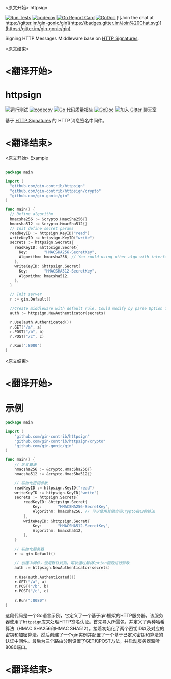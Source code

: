 
<原文开始>
httpsign

[![Run Tests](https://github.com/gin-contrib/httpsign/actions/workflows/go.yml/badge.svg)](https://github.com/gin-contrib/httpsign/actions/workflows/go.yml)
[![codecov](https://codecov.io/gh/gin-contrib/httpsign/branch/master/graph/badge.svg)](https://codecov.io/gh/gin-contrib/httpsign)
[![Go Report Card](https://goreportcard.com/badge/github.com/gin-contrib/httpsign)](https://goreportcard.com/report/github.com/gin-contrib/httpsign)
[![GoDoc](https://godoc.org/github.com/gin-contrib/httpsign?status.svg)](https://godoc.org/github.com/gin-contrib/httpsign)
[![Join the chat at https://gitter.im/gin-gonic/gin](https://badges.gitter.im/Join%20Chat.svg)](https://gitter.im/gin-gonic/gin)

Signing HTTP Messages Middleware base on [HTTP Signatures](https://tools.ietf.org/html/draft-cavage-http-signatures).


<原文结束>

# <翻译开始>
# httpsign

[![运行测试](https://github.com/gin-contrib/httpsign/actions/workflows/go.yml/badge.svg)](https://github.com/gin-contrib/httpsign/actions/workflows/go.yml)
[![codecov](https://codecov.io/gh/gin-contrib/httpsign/branch/master/graph/badge.svg)](https://codecov.io/gh/gin-contrib/httpsign)
[![Go 代码质量报告](https://goreportcard.com/badge/github.com/gin-contrib/httpsign)](https://goreportcard.com/report/github.com/gin-contrib/httpsign)
[![GoDoc](https://godoc.org/github.com/gin-contrib/httpsign?status.svg)](https://godoc.org/github.com/gin-contrib/httpsign)
[![加入 Gitter 聊天室](https://badges.gitter.im/Join%20Chat.svg)](https://gitter.im/gin-gonic/gin)

基于 [HTTP Signatures](https://tools.ietf.org/html/draft-cavage-http-signatures) 的 HTTP 消息签名中间件。

# <翻译结束>


<原文开始>
Example

``` go

package main

import (
  "github.com/gin-contrib/httpsign"
  "github.com/gin-contrib/httpsign/crypto"
  "github.com/gin-gonic/gin"
)

func main() {
  // Define algorithm
  hmacsha256 := &crypto.HmacSha256{}
  hmacsha512 := &crypto.HmacSha512{}
  // Init define secret params
  readKeyID := httpsign.KeyID("read")
  writeKeyID := httpsign.KeyID("write")
  secrets := httpsign.Secrets{
    readKeyID: &httpsign.Secret{
      Key:       "HMACSHA256-SecretKey",
      Algorithm: hmacsha256, // You could using other algo with interface Crypto
    },
    writeKeyID: &httpsign.Secret{
      Key:       "HMACSHA512-SecretKey",
      Algorithm: hmacsha512,
    },
  }

  // Init server
  r := gin.Default()

  //Create middleware with default rule. Could modify by parse Option func
  auth := httpsign.NewAuthenticator(secrets)

  r.Use(auth.Authenticated())
  r.GET("/a", a)
  r.POST("/b", b)
  r.POST("/c", c)

  r.Run(":8080")
}
```

<原文结束>

# <翻译开始>
# 示例

```go
package main

import (
    "github.com/gin-contrib/httpsign"
    "github.com/gin-contrib/httpsign/crypto"
    "github.com/gin-gonic/gin"
)

func main() {
    // 定义算法
    hmacsha256 := &crypto.HmacSha256{}
    hmacsha512 := &crypto.HmacSha512{}

    // 初始化密钥参数
    readKeyID := httpsign.KeyID("read")
    writeKeyID := httpsign.KeyID("write")
    secrets := httpsign.Secrets{
        readKeyID: &httpsign.Secret{
            Key:       "HMACSHA256-SecretKey",
            Algorithm: hmacsha256, // 可以使用其他实现Crypto接口的算法
        },
        writeKeyID: &httpsign.Secret{
            Key:       "HMACSHA512-SecretKey",
            Algorithm: hmacsha512,
        },
    }

    // 初始化服务器
    r := gin.Default()

    // 创建中间件，使用默认规则。可以通过解析Option函数进行修改
    auth := httpsign.NewAuthenticator(secrets)

    r.Use(auth.Authenticated())
    r.GET("/a", a)
    r.POST("/b", b)
    r.POST("/c", c)

    r.Run(":8080")
}
```

这段代码是一个Go语言示例，它定义了一个基于gin框架的HTTP服务器，该服务器使用了`httpsign`库来处理HTTP签名认证。首先导入所需包，并定义了两种哈希算法（HMAC SHA256和HMAC SHA512）。接着初始化了两个密钥ID以及对应的密钥和加密算法。然后创建了一个gin实例并配置了一个基于已定义密钥和算法的认证中间件。最后为三个路由分别设置了GET和POST方法，并启动服务器监听8080端口。

# <翻译结束>

